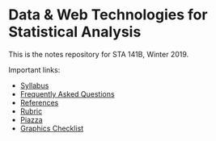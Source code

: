 # Data & Web Technologies for Statistical Analysis

This is the notes repository for STA 141B, Winter 2019.

Important links:

* [Syllabus](syllabus.pdf)
* [Frequently Asked Questions](faq.md)
* [References](https://github.com/nick-ulle/teaching-notes/blob/master/references/sta141b.md)
* [Rubric](rubric.pdf)
* [Piazza](https://piazza.com/uc_davis/winter2019/sta141b)
* [Graphics Checklist](https://github.com/nick-ulle/teaching-notes/blob/master/sta141a/graphics_checklist.pdf)
